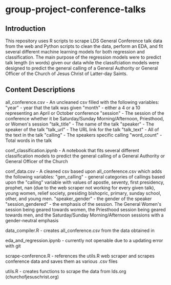 # group-project-conference-talks

## Introduction
This repository uses R scripts to scrape LDS General Conference talk data from the web and Python scripts to clean the data,
perform an EDA, and fit several different machine learning models for both regression and classification. The main purpose of
the regression models were to predict talk length (in words) given our data while the classifciation models were designed to
predict the general calling of a General Authority or General Officer of the Church of Jesus Christ of Latter-day Saints. 

## Content Descriptions
all_conference.csv - An uncleaned csv filled with the following variables:
  "year" - year that the talk was given
  "month" - either a 4 or a 10 representing an April or October conference
  "session" - The session of the conference whether it be Saturday/Sunday Morning/Afternoon, Priesthood, or Women's session
  "talk_title" - The name of the talk 
  "speaker" - The speaker of the talk
  "talk_url" - The URL link for the talk
  "talk_text" - All of the text in the talk
  "calling" - The speakers specific calling 
  "word_count" - Total words in the talk

conf_classification.ipynb - A notebook that fits several different classification models to predict the general calling of a
General Authority or General Officer of the Church

conf_data.csv - A cleaned csv based upon all_conference.csv which adds the following variables:
    "gen_calling" - general categories of callings based upon the "calling" variable with values of apostle, seventy, first
      presidency, prophet, nan (due to the web scraper not working for every given talk), young women, relief society,
      presiding bishopric, primary, sunday school, other, and young men.
    "speaker_gender" - the gender of the speaker
    "session_gendered" - the emphasis of the session. The General Women's session being geared towards women, the Priesthood
      session being geared towards men, and the Saturday/Sunday Morning/Afternoon sessions with a gender-neutral emphasis
      
 data_compiler.R - creates all_conference.csv from the data obtained in
 
 eda_and_regression.ipynb - currently not openable due to a updating error with git
 
 scrape-conference.R - references the utils.R web scraper and scrapes conference data and saves them as various .csv files
 
 utils.R - creates functions to scrape the data from lds.org (churchofjesuschrist.org)

